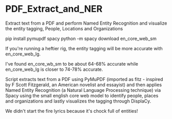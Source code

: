 # PDF_Extract_and_NER
Extract text from a PDF and perform Named Entity Recognition and visualize the entity tagging, People, Locations and Organizations

pip install pymupdf spacy
python -m spacy download en_core_web_sm

If you're running a heftier rig, the entity tagging will be more accurate with en_core_web_lg.

I've found en_core_wb_sm to be about 64-68% accurate while en_core_web_lg is closer to 74-78% accurate.

Script extracts text from a PDF using PyMuPDF (imported as fitz - inspired by F Scott Fitzgerald, an American novelist and essayist) 
and then applies Named Entity Recognition (a Natural Language Processing technique) via Spacy using the small english core web model
to identify people, places and organizations and lastly visualizes the tagging through DisplaCy.

We didn't start the fire lyrics because it's chock full of entities!
